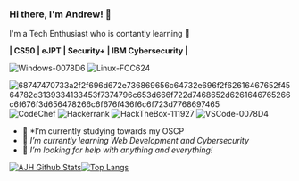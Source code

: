 ### Hi there, I'm Andrew! 👋

I'm a Tech Enthusiast who is contantly learning 🤘 

**| CS50 | eJPT | Security+ | IBM Cybersecurity |**

![Windows-0078D6](https://user-images.githubusercontent.com/74668676/197877034-54888128-8667-4eb1-8e16-100ad6ca8fef.svg)
![Linux-FCC624](https://user-images.githubusercontent.com/74668676/197877040-56f61d23-c74f-40c7-a1c4-6906f9fc06ad.svg)


![68747470733a2f2f696d672e736869656c64732e696f2f62616467652f4564782d3139334133453f7374796c653d666f722d7468652d6261646765266c6f676f3d656478266c6f676f436f6c6f723d7768697465](https://user-images.githubusercontent.com/74668676/197874940-4b80d19b-65ce-46e8-b8f6-45cac0035484.svg)
![CodeChef](https://img.shields.io/badge/CodeChef-%23964B00.svg?style=for-the-badge&logo=CodeChef&logoColor=white)
![Hackerrank](https://img.shields.io/badge/-Hackerrank-2EC866?style=for-the-badge&logo=HackerRank&logoColor=white)
![HackTheBox-111927](https://user-images.githubusercontent.com/74668676/197876976-815b76d9-02b5-4cd6-946e-00fd82daff0a.svg)
![VSCode-0078D4](https://user-images.githubusercontent.com/74668676/197876307-2e748cb5-e44e-4d09-b086-7d8b43f3d488.svg)



- 🔭 *I’m currently studying towards my OSCP
- 🌱 *I’m currently learning Web Development and Cybersecurity*
- 🤔 *I’m looking for help with anything and everything!*


[![AJH Github Stats](https://github-readme-stats.vercel.app/api?username=AJHissh&count_private=true&show_icons=true&locale=en&layout=compact)](https://github.com/AJHissh)[![Top Langs](https://github-readme-stats.vercel.app/api/top-langs/?username=AJHissh&layout=compact)](https://github.com/AJHissh)





